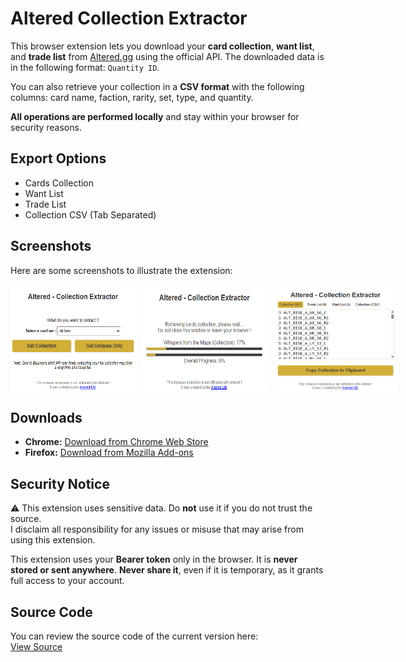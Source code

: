 # Altered Collection Extractor

This browser extension lets you download your **card collection**, **want list**, and **trade list** from [Altered.gg](https://altered.gg) using the official API. The downloaded data is in the following format: `Quantity ID`.

You can also retrieve your collection in a **CSV format** with the following columns: card name, faction, rarity, set, type, and quantity.

**All operations are performed locally** and stay within your browser for security reasons.

## Export Options

- Cards Collection  
- Want List  
- Trade List  
- Collection CSV (Tab Separated)

## Screenshots

Here are some screenshots to illustrate the extension:

<div style="display: flex; gap: 10px;">
  <img src="image1.png" width="200" alt="Screenshot 1">
  <img src="image2.png" width="200" alt="Screenshot 2">
  <img src="image3.png" width="200" alt="Screenshot 3">
</div>

## Downloads

- **Chrome:** [Download from Chrome Web Store](https://chromewebstore.google.com/detail/altered-collection-extrac/oilacpbjlailfffkpmpklcgipomnfpom)  
- **Firefox:** [Download from Mozilla Add-ons](http://addons.mozilla.org/en-US/firefox/addon/altered-collection-extractor/)

## Security Notice

⚠️ This extension uses sensitive data. Do **not** use it if you do not trust the source.  
I disclaim all responsibility for any issues or misuse that may arise from using this extension.

This extension uses your **Bearer token** only in the browser. It is **never stored or sent anywhere**. **Never share it**, even if it is temporary, as it grants full access to your account.

## Source Code

You can review the source code of the current version here:  
[View Source](https://robwu.nl/crxviewer/?crx=https%3A%2F%2Fchromewebstore.google.com%2Fdetail%2Faltered-collection-extrac%2Foilacpbjlailfffkpmpklcgipomnfpom)
